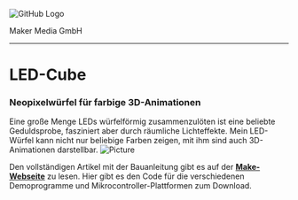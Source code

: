 ![GitHub Logo](http://www.heise.de/make/icons/make_logo.png)

Maker Media GmbH

***

# LED-Cube

### Neopixelwürfel für farbige 3D-Animationen

Eine große Menge LEDs würfelförmig zusammenzulöten ist eine beliebte Geduldsprobe, fasziniert aber durch räumliche Lichteffekte. Mein LED-Würfel kann nicht nur beliebige Farben zeigen, mit ihm sind auch 3D-Animationen darstellbar.
![Picture](https://github.com/heise/LED-Cube/blob/master/Cube.jpg)

Den vollständigen Artikel mit der Bauanleitung gibt es auf der **[Make-Webseite](https://heise.de/-4484515)** zu lesen.
Hier gibt es den Code für die verschiedenen Demoprogramme und Mikrocontroller-Plattformen zum Download.
